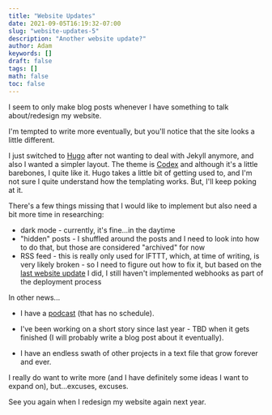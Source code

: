 ```yaml
---
title: "Website Updates"
date: 2021-09-05T16:19:32-07:00
slug: "website-updates-5"
description: "Another website update?"
author: Adam
keywords: []
draft: false
tags: []
math: false
toc: false
---
```


I seem to only make blog posts whenever I have something to talk about/redesign my website.

I'm tempted to write more eventually, but you'll notice that the site looks a little different.

I just switched to [Hugo](https://gohugo.io/) after not wanting to deal with Jekyll anymore, and also I wanted a simpler layout. The theme is [Codex](https://themes.gohugo.io/themes/hugo-theme-codex/) and although it's a little barebones, I quite like it. Hugo takes a little bit of getting used to, and I'm not sure I quite understand how the templating works. But, I'll keep poking at it.

There's a few things missing that I would like to implement but also need a bit more time in researching:

- dark mode - currently, it's fine...in the daytime
- "hidden" posts - I shuffled around the posts and I need to look into how to do that, but those are considered "archived" for now
- RSS feed - this is really only used for IFTTT, which, at time of writing, is very likely broken - so I need to figure out how to fix it, but based on the [last website update](https://thinkaliker.com/blog/website-updates-3/) I did, I still haven't implemented webhooks as part of the deployment process

In other news...

- I have a [podcast](https://casestudy.show) (that has no schedule).

- I've been working on a short story since last year - TBD when it gets finished (I will probably write a blog post about it eventually).

- I have an endless swath of other projects in a text file that grow forever and ever.

I really do want to write more (and I have definitely some ideas I want to expand on), but...excuses, excuses.

See you again when I redesign my website again next year.
